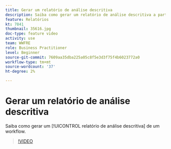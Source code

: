 ```yaml
---
title: Gerar um relatório de análise descritiva
description: Saiba como gerar um relatório de análise descritiva a partir de um workflow no Adobe Campaign V8.
feature: Relatórios
kt: 7841
thumbnail: 35616.jpg
doc-type: feature video
activity: use
team: WWFRE
role: Business Practitioner
level: Beginner
source-git-commit: 7609aa35dba225a05c8f5e3d3f75f4b6023772a0
workflow-type: tm+mt
source-wordcount: '37'
ht-degree: 2%

---
```



# Gerar um relatório de análise descritiva

Saiba como gerar um [!UICONTROL relatório de análise descritiva] de um workflow.

>[!VIDEO](https://video.tv.adobe.com/v/35616?quality=12)
